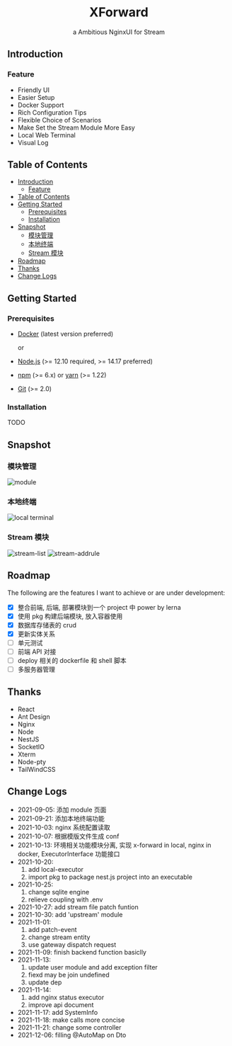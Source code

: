 <div align="center">
  <h1>XForward</h1>
  <p align="center">a Ambitious NginxUI for Stream</p>
</div>

## Introduction

### Feature

-   Friendly UI
-   Easier Setup
-   Docker Support
-   Rich Configuration Tips
-   Flexible Choice of Scenarios
-   Make Set the Stream Module More Easy
-   Local Web Terminal
-   Visual Log

## Table of Contents

-   [Introduction](#introduction)
    -   [Feature](#feature)
-   [Table of Contents](#table-of-contents)
-   [Getting Started](#getting-started)
    -   [Prerequisites](#prerequisites)
    -   [Installation](#installation)
-   [Snapshot](#snapshot)
    -   [模块管理](#模块管理)
    -   [本地终端](#本地终端)
    -   [Stream 模块](#stream-模块)
-   [Roadmap](#roadmap)
-   [Thanks](#thanks)
-   [Change Logs](#change-logs)

## Getting Started

### Prerequisites

-   [Docker](https://docs.docker.com/engine/install/) (latest version preferred)

    or

-   [Node.js](https://nodejs.org) (>= 12.10 required, >= 14.17 preferred)
-   [npm](https://www.npmjs.com) (>= 6.x) or [yarn](https://yarnpkg.com) (>= 1.22)
-   [Git](https://git-scm.com) (>= 2.0)

### Installation

TODO

## Snapshot

### 模块管理

![module](https://github.com/ZingerLittleBee/x-forward-frontend/blob/master/snapshot/module.png?raw=true)

### 本地终端

![local terminal](https://github.com/ZingerLittleBee/x-forward-frontend/blob/master/snapshot/terminal.png?raw=true)

### Stream 模块

![stream-list](https://github.com/ZingerLittleBee/x-forward-frontend/blob/master/snapshot/stream.png?raw=true)
![stream-addrule](https://github.com/ZingerLittleBee/x-forward-frontend/blob/master/snapshot/add-rule.png?raw=true)

## Roadmap

The following are the features I want to achieve or are under development:

-   [x] 整合前端, 后端, 部署模块到一个 project 中 power by lerna
-   [x] 使用 pkg 构建后端模块, 放入容器使用
-   [x] 数据库存储表的 crud
-   [x] 更新实体关系
-   [ ] 单元测试
-   [ ] 前端 API 对接
-   [ ] deploy 相关的 dockerfile 和 shell 脚本
-   [ ] 多服务器管理

## Thanks

-   React
-   Ant Design
-   Nginx
-   Node
-   NestJS
-   SocketIO
-   Xterm
-   Node-pty
-   TailWindCSS

## Change Logs

-   2021-09-05: 添加 module 页面
-   2021-09-21: 添加本地终端功能
-   2021-10-03: nginx 系统配置读取
-   2021-10-07: 根据模版文件生成 conf
-   2021-10-13: 环境相关功能模块分离, 实现 x-forward in local, nginx in docker, ExecutorInterface 功能接口
-   2021-10-20:
    1. add local-executor
    2. import pkg to package nest.js project into an executable
-   2021-10-25:
    1. change sqlite engine
    2. relieve coupling with .env
-   2021-10-27: add stream file patch funtion
-   2021-10-30: add 'upstream' module
-   2021-11-01:
    1. add patch-event
    2. change stream entity
    3. use gateway dispatch request
-   2021-11-09: finish backend function basiclly
-   2021-11-13:
    1. update user module and add exception filter
    2. fiexd may be join undefined
    3. update dep
-   2021-11-14:
    1. add nginx status executor
    2. improve api document
-   2021-11-17: add SystemInfo
-   2021-11-18: make calls more concise
-   2021-11-21: change some controller
-   2021-12-06: filling @AutoMap on Dto

